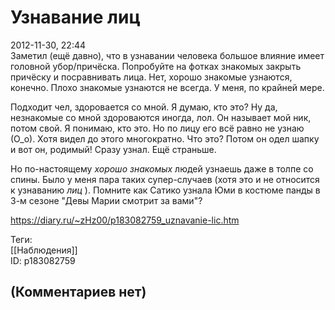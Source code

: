 Узнавание лиц
=============

  
2012-11-30, 22:44  
 Заметил (ещё давно), что в узнавании человека большое влияние имеет головной убор/причёска. Попробуйте на фотках знакомых закрыть причёску и посравнивать лица. Нет, хорошо знакомые узнаются, конечно. Плохо знакомые узнаются не всегда. У меня, по крайней мере.   
   
 Подходит чел, здоровается со мной. Я думаю, кто это? Ну да, незнакомые со мной здороваются иногда, лол. Он называет мой ник, потом свой. Я понимаю, кто это. Но по лицу его всё равно не узнаю (О\_о). Хотя видел до этого многократно. Что это? Потом он одел шапку и вот он, родимый! Сразу узнал. Ещё страньше.   
   
 Но по-настоящему  *хорошо знакомых*  людей узнаешь даже в толпе со спины. Было у меня пара таких супер-случаев (хотя это и не относится к узнаванию  *лиц*  ). Помните как Сатико узнала Юми в костюме панды в 3-м сезоне "Девы Марии смотрит за вами"?   
  
<https://diary.ru/~zHz00/p183082759_uznavanie-lic.htm>  
  
Теги:  
[[Наблюдения]]  
ID: p183082759  


(Комментариев нет)
------------------
